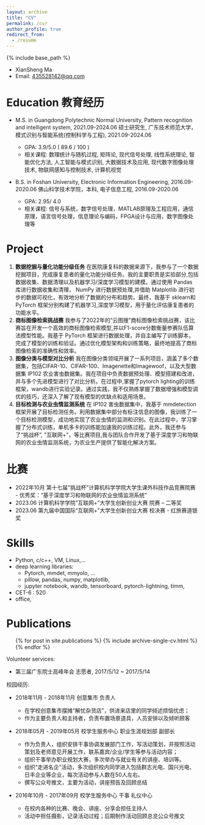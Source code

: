 ```yaml
---
layout: archive
title: "CV"
permalink: /cv/
author_profile: true
redirect_from:
  - /resume
---
```


{% include base_path %}

* XianSheng Ma
* Email: 435528142@qq.com

Education 教育经历
======
* M.S. in Guangdong Polytechnic Normal University, Pattern recognition and intelligent system, 2021.09-2024.06
  硕士研究生, 广东技术师范大学，模式识别与智能系统(控制科学与工程), 2021.09-2024.06
  * GPA: 3.9/5.0 ( 89.6 / 100 )
  * 相关课程: 数理统计与随机过程, 矩阵论, 现代信号处理, 线性系统理论, 智能优化方法, 人工智能与模式识别, 大数据技术及应用, 现代数字图像处理技术, 物联网感知与控制技术, 计算机视觉

* B.S. in Foshan University, Electronic Information Engineering, 2016.09-2020.06
  佛山科学技术学院，本科, 电子信息工程, 2016.09-2020.06
  * GPA: 2.95/ 4.0
  * 相关课程: 信号与系统，数字信号处理，MATLAB原理及工程应用，通信原理，语言信号处理，信息理论与编码，FPGA设计与应用，数字图像处理等

Project
===
1. **数据挖掘与量化功能分级任务**  在医院康复科的数据来源下，我参与了一个数据挖掘项目，完成康复患者的量化功能分级任务。我的主要职责是实验部分,包括数据收集、数据清理以及机器学习/深度学习模型的建模。通过使用 Pandas 库进行数据收集和清理， NumPy 进行数据预处理,并借助 Matplotlib 进行初步的数据可视化，有效地分析了数据的分布和趋势。最终，我基于 sklearn和PyTorch 框架分别构建了机器学习,深度学习模型，用于量化评估康复患者的功能水平。
2. **商标图像检索挑战赛**  我参与了2022年的“云图搜”商标图像检索挑战赛，该比赛旨在开发一个高效的商标图像检索模型,并以F1-score分数衡量参赛队伍算法模型性能。我基于 PyTorch 框架进行数据处理，并自主编写了训练脚本，完成了模型的训练和验证。通过优化模型架构和训练策略，最终地提高了商标图像检索的准确性和效率。
3. **图像分类与模型对比分析**  我在图像分类领域开展了一系列项目，涵盖了多个数据集，包括CIFAR-10、CIFAR-100、Imagenette和Imagewoof，以及大型数据集 IP102 农业害虫数据集。我在项目中负责数据预处理、模型搭建和改进，并与多个先进模型进行了对比分析。在过程中,掌握了pytorch lighting的训练框架，wandb进行实验记录。通过实践，我不仅熟练掌握了数据增强和模型调优的技巧，还深入了解了现有模型的优缺点和适用场景。
4. **目标检测与农业虫情监测系统** 在 IP102 害虫数据集中，我基于 mmdetection 框架开展了目标检测任务。利用数据集中部分有标注信息的图像，我训练了一个目标检测模型，成功地实现了农业虫情的监测和识别。在此过程中，学习掌握了分布式训练，单机多卡的训练能加速我的训练过程。此外，我还参与了“挑战杯”, "互联网+"，等比赛项目,我与团队合作开发了基于深度学习和物联网的农业虫情监测系统，为农业生产提供了智能化解决方案。


比赛
======
* 2022年10月 第十七届"挑战杯"计算机科学学院大学生课外科技作品竞赛院赛 - 优秀奖：“基于深度学习和物联网的农业虫情监测系统”
* 2023.06 计算机科学学院”互联网+”大学生创新创业大赛 院赛 – 二等奖
* 2023.06 第九届中国国际“互联网+”大学生创新创业大赛 校决赛 - 红旅赛道银奖

Skills
======
* Python, c/c++, VM, Linux,...
* deep learning libraries: 
  * Pytorch, mmdet, mmyolo, ...
  * pillow, pandas, numpy, matplotlib, 
  * jupyter notebook, wandb, tensorboard, pytorch-lightning, timm, 
* CET-6 : 520
* office, 

Publications
======

  <ul>{% for post in site.publications %}
    {% include archive-single-cv.html %}
  {% endfor %}</ul>

Volunteer services:
* 第三届广东院士高峰年会 志愿者, 2017/5/12 ~ 2017/5/14

校园经历:
* 2018年11月 - 2018年11月 创意集市 负责人
    * 在学校创意集市摆摊“解忧杂货店”，供进来店里的同学倾述烦恼忧虑；
    * 作为主要负责人和主持者，负责布置场景道具，人员安排以及倾听顾客

* 2018年05月 - 2019年05月 校学生服务中心 职业生涯规划部 副部长
    * 作为负责人，组织安排干事协调发展部门工作，写活动策划，并按照活动策划及老师意见开展工作，联系嘉宾/企业/学生等参与活动内容；
    * 组织干事举办职业规划大赛，多次举办与就业有关的讲座、培训等。
    * 组织“走进名企”活动，多次组织校内同学进入包括群志光电、国兴光电、日丰企业等企业，每次活动参与人数在50人左右。
    * 撰写公众号推文，主要为活动，讲座预告及回顾总结

* 2016年10月 - 2017年09月 校学生服务中心 干事 礼仪中心
  * 在校内各种的比赛、晚会、讲座、分享会担任主持人    
  * 活动中担任摄影，记录活动过程；后期制作活动回顾总览公众号推文


<!--

Talks
======

  <ul>{% for post in site.talks %}
    {% include archive-single-talk-cv.html %}
  {% endfor %}</ul>
# Teaching

  <ul>{% for post in site.teaching %}
    {% include archive-single-cv.html %}
  {% endfor %}</ul>


Service and leadership
======
* Currently signed in to 43 different slack teams

Work experience
======



-->
